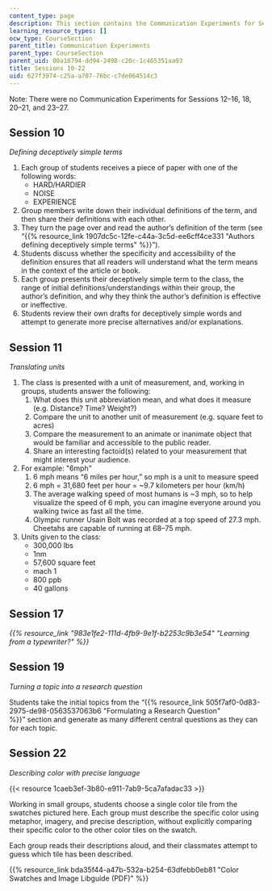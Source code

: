 ```yaml
---
content_type: page
description: This section contains the Communication Experiments for Sessions 10-22.
learning_resource_types: []
ocw_type: CourseSection
parent_title: Communication Experiments
parent_type: CourseSection
parent_uid: 00a18794-dd94-2498-c20c-1c465351aa93
title: Sessions 10-22
uid: 627f3974-c25a-a707-76bc-c7de064514c3
---
```


Note: There were no Communication Experiments for Sessions 12–16, 18, 20–21, and 23–27.

Session 10
----------

_Defining deceptively simple terms_

1.  Each group of students receives a piece of paper with one of the following words:
    *   HARD/HARDIER
    *   NOISE
    *   EXPERIENCE
2.  Group members write down their individual definitions of the term, and then share their definitions with each other.
3.  They turn the page over and read the author’s definition of the term (see “{{% resource_link 1907dc5c-12fe-c44a-3c5d-ee6cff4ce331 "Authors defining deceptively simple terms" %}}”).
4.  Students discuss whether the specificity and accessibility of the definition ensures that all readers will understand what the term means in the context of the article or book.
5.  Each group presents their deceptively simple term to the class, the range of initial definitions/understandings within their group, the author’s definition, and why they think the author’s definition is effective or ineffective.
6.  Students review their own drafts for deceptively simple words and attempt to generate more precise alternatives and/or explanations.

Session 11
----------

_Translating units_

1.  The class is presented with a unit of measurement, and, working in groups, students answer the following:
    1.  What does this unit abbreviation mean, and what does it measure (e.g. Distance? Time? Weight?)
    2.  Compare the unit to another unit of measurement (e.g. square feet to acres)
    3.  Compare the measurement to an animate or inanimate object that would be familiar and accessible to the public reader.
    4.  Share an interesting factoid(s) related to your measurement that might interest your audience.
2.  For example: "6mph"
    1.  6 mph means “6 miles per hour,” so mph is a unit to measure speed
    2.  6 mph = 31,680 feet per hour = ~9.7 kilometers per hour (km/h)
    3.  The average walking speed of most humans is ~3 mph, so to help visualize the speed of 6 mph, you can imagine everyone around you walking twice as fast all the time.
    4.  Olympic runner Usain Bolt was recorded at a top speed of 27.3 mph. Cheetahs are capable of running at 68–75 mph.
3.  Units given to the class:
    *   300,000 lbs
    *   1nm
    *   57,600 square feet
    *   mach 1
    *   800 ppb
    *   40 gallons

Session 17
----------

_{{% resource_link "983e1fe2-111d-4fb9-9e1f-b2253c9b3e54" "Learning from a typewriter?" %}}_

Session 19
----------

_Turning a topic into a research question_

Students take the initial topics from the “{{% resource_link 505f7af0-0d83-2975-de98-0563537063b6 "Formulating a Research Question" %}}” section and generate as many different central questions as they can for each topic.

Session 22
----------

_Describing color with precise language_

{{< resource 1caeb3ef-3b80-e911-7ab9-5ca7afadac33 >}}

Working in small groups, students choose a single color tile from the swatches pictured here. Each group must describe the specific color using metaphor, imagery, and precise description, without explicitly comparing their specific color to the other color tiles on the swatch.

Each group reads their descriptions aloud, and their classmates attempt to guess which tile has been described.

{{% resource_link bda35f44-a47b-532a-b254-63dfebb0eb81 "Color Swatches and Image Libguide (PDF)" %}}